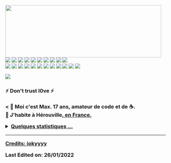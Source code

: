 <p>
  <img align="left" width="490" height="165" src="https://github-readme-stats.vercel.app/api?username=Lokyyyyyy&show_icons=true&hide_border=false&line_height=20&title_color=f69673&icon_color=1b93c9&show_owner=true"/>
  <p>
    <img src="https://img.shields.io/badge/-Visual%20Studio%20Code-23A9F2?style=flat-square&logo=Visual%20Studio%20Code&logoColor=white"/>
    <img src="https://img.shields.io/badge/-Github-181717?style=flat-square&logo=GitHub&logoColor=white"/>
    <img src="https://img.shields.io/badge/-Git-F44D27?style=flat-square&logo=Git&logoColor=white"/>
    <img src="https://img.shields.io/badge/-NPM-CB3837?style=flat-square&logo=NPM&logoColor=white"/>
    <img src="https://img.shields.io/badge/-Apache-D22128?style=flat-square&logo=Apache&logoColor=white"/>
    <img src="https://img.shields.io/badge/-Trello-0079BF?style=flat-square&logo=Trello&logoColor=white"/>
    <img src="https://img.shields.io/badge/-Slack-E01563?style=flat-square&logo=Slack&logoColor=white"/>
    <img src="https://img.shields.io/badge/-Sketch-FA6400?style=flat-square&logo=Sketch&logoColor=white"/>
    <img src="https://img.shields.io/badge/-MySQL-F29111?style=flat-square&logo=MySQL&logoColor=white"/>
    <img src="https://img.shields.io/badge/-Insomnia-5849BE?style=flat-square&logo=Insomnia&logoColor=white"/><br/>
    <img src="https://img.shields.io/badge/-Vue.js-42B883?style=flat-square&logo=Vue.js&logoColor=white"/>
    <img src="https://img.shields.io/badge/-Laravel-F55247?style=flat-square&logo=Laravel&logoColor=white"/>
    <img src="https://img.shields.io/badge/-Lumen-E74430?style=flat-square&logo=Lumen&logoColor=white"/>
    <img src="https://img.shields.io/badge/-Storybook-FF4785?style=flat-square&logo=Storybook&logoColor=white"/>
    <img src="https://img.shields.io/badge/-WebPack-1C78C0?style=flat-square&logo=WebPack&logoColor=white"/>
    <img src="https://img.shields.io/badge/-ESLint-4B32C3?style=flat-square&logo=ESLint&logoColor=white"/>
    <img src="https://img.shields.io/badge/-HTML5-E34F26?style=flat-square&logo=HTML5&logoColor=white"/>
    <img src="https://img.shields.io/badge/-CSS3-1572B6?style=flat-square&logo=CSS3&logoColor=white"/>
    <img src="https://img.shields.io/badge/-Debian-A80030?style=flat-square&logo=Debian&logoColor=white"/>
    <img src="https://img.shields.io/badge/-Google%20Cloud-4285F4?style=flat-square&logo=Google%20Cloud&logoColor=white"/>
    <img src="https://img.shields.io/badge/-OVH%20Cloud-123F6D?style=flat-square&logo=OVH&logoColor=white"/>
    <img src="https://img.shields.io/badge/-Codacy-222F29?style=flat-square&logo=Codacy&logoColor=white"/>
  </p>
</p>
<p>
  <p>
  </p>
  <img src="https://views.whatilearened.today/views/github/Lokyyyyyy/views.svg"/>
<h3>⚡️ Don't trust l0ve ⚡️<h3>
<
  🧔 Moi c'est <bold>Max</bold>. 17 ans, amateur de code et de ☕.<br/>
  💼 J'habite à Hérouville<a href=https://www.google.com/maps/place/H%C3%A9rouville-Saint-Clair/@49.2042362,-0.3498782,14z/data=!3m1!4b1!4m5!3m4!1s0x480a67e240c6e181:0x40c14484fbceb50!8m2!3d49.20358!4d-0.333655/</a>, en France.<br/>
  </p>
<p>
 
<p>
 <details>
  <summary>Quelques statistiques ...</summary><br/>

<!--START_SECTION:waka-->
![Profile Views](http://img.shields.io/badge/Profile%20Views-667-blue)

**🐱 My Github Data** 

> 🏆 17 Contributions in the Year 2021
 > 
> 📦 0 Bytes Used in Github's Storage 
 > 
> 💼 Opted to Hire
 > 
> 📜 18 Public Repositories
 > 
> 🔑 0 Private Repository 
 > 
**I'm an Early 🐤** 

```text
⌚︎ Time Zone: Europe/Paris

💬 Programming Languages: 
Other                    1 hr 44 mins        ███████████░░░░░░░░░░░░░░   46.25% 
JavaScript               1 hr 12 mins        █████████████░░░░░░░░░░░░   52.02% 
Vue.js                   35 mins             ████░░░░░░░░░░░░░░░░░░░░░   15.86% 
HTML                     3 mins              ░░░░░░░░░░░░░░░░░░░░░░░░░   1.63% 
Markdown                 3 mins              ░░░░░░░░░░░░░░░░░░░░░░░░░   1.51%

🔥 Editors: 
VS Code                  2 hrs 1 min         █████████████░░░░░░░░░░░░   53.94% 
Bash                     1 hr 20 mins        █████████░░░░░░░░░░░░░░░░   35.76% 
Zsh                      23 mins             ██░░░░░░░░░░░░░░░░░░░░░░░   10.31%

💻 Operating System: 
Linux                    3 hrs 45 mins       █████████████████████████   99.9%

   ```

**I Mostly Code in JavaScript** 

```text
JavaScript               10 repos            ██████████░░░░░░░░░░░░░░░   43.48% 
HTML                     5 repos             █████░░░░░░░░░░░░░░░░░░░░   21.74% 
CSS                      3 repos             ███░░░░░░░░░░░░░░░░░░░░░░   13.04% 
PHP                      2 repos             ██░░░░░░░░░░░░░░░░░░░░░░░   8.7% 
Vue                      2 repos             ██░░░░░░░░░░░░░░░░░░░░░░░   8.7%

```


**Timeline**

![Chart not found](https://github.com/MrStanDu33/MrStanDu33/blob/master/charts/bar_graph.png) 


<!--END_SECTION:waka-->
</details>

-----
Credits: [iokyyyy](https://github.com/Lokyyyyyy)

Last Edited on: 26/01/2022
